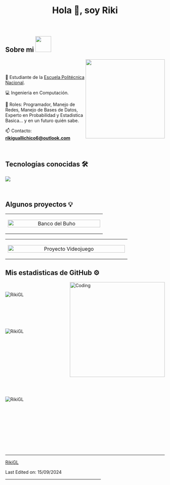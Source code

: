 <h1 align="center">Hola 👋,  soy Riki </h1> 
  </p>
<br>

## Sobre mi <picture><img src="https://github.com/7oSkaaa/7oSkaaa/blob/main/Images/about_me.gif?raw=true" width="50px"></picture>
<picture> <img align="right" src="https://github.com/7oSkaaa/7oSkaaa/blob/main/Images/Right_Side.gif?raw=true" width = 250px></picture>

<br><br>
<!--Intro start-->
<!--<p align="left">-->
🎒 Estudiante de la [Escuela Politécnica Nacional](https://www.epn.edu.ec/).

💻 Ingenieria en Computación.

📝 Roles: Programador, Manejo de Redes, Manejo de Bases de Datos, Experto en Probabilidad y Estadistica Basica... y en un futuro quién sabe.

📫 Contacto: **rikiguallichico6@outlook.com**
<!--Intro end-->
  </p>
<br>

<h2 >Tecnologías conocidas 🛠</h2>
<!--tech stack icons-->
<p align="left">
  <a href="https://skillicons.dev">
    <img src="https://skillicons.dev/icons?i=c,cs,cpp,java,py,postgres,github,docker,vscode,bash,linux&perline=12" />
  </a>
</p>
<br>
<!-------------------------->




<h2>Algunos proyectos 💡</h2>


<table align="center" border="0" width="100%" cellspacing="10">
  
  <tr>
    <!-- Primer Proyecto -->
    <td width="50%" align="center">
      <p align="center">
        <a href="https://github.com/xaviercarpio13/Banco-del-buho" title="Ir al Proyecto">
          <img align="center" width="100%" src="https://via.placeholder.com/350x150?text=Banco+del+Buho" alt="Banco del Buho" />
        </a>
      </p>
    </td>
  </tr>

</table>

<table align="center" border="0" width="100%" cellspacing="10">
  <tr>
    <!-- Segundo Proyecto -->
    <td width="50%" align="center">
      <p align="center">
        <a href="https://github.com/Mix-agames12/2024A_GR1CC_GR1" title="Ir al Proyecto">
          <img align="center" width="100%" src="https://via.placeholder.com/350x150?text=Proyecto+Videojuego" alt="Proyecto Videojuego" />
        </a>
      </p>
    </td>
  </tr>
</table>


    
 



<!------------------------->

<h2>Mis estadisticas de GitHub ⚙️</h2>
<img align="right" alt="Coding" width="300" src="https://cdn.dribbble.com/users/1277312/screenshots/14733298/media/39b1045e593737587dd60e42c8422d1f.gif">
<br>

<!-- Top Languages Card -->
<p><img align="left" src="https://github-readme-stats.vercel.app/api/top-langs?username=RikiGL&show_icons=true&theme=dark&locale=en&layout=compact" alt="RikiGL" /></p>

<br><br><br><br><br><br>

<!-- GitHub Stats Card -->
<p>&nbsp;<img align="left" src="https://github-readme-stats.vercel.app/api?username=RikiGL&show_icons=true&theme=dark&locale=en" alt="RikiGL" /></p>

<br><br><br><br><br><br><br><br><br><br>

<!-- GitHub Streak Stats -->
<p><img align="left" src="https://github-readme-streak-stats.herokuapp.com/?user=RikiGL&theme=dark" alt="RikiGL" /></p>

<br><br><br><br><br><br><br><br><br><br>


------


[RikiGL](https://github.com/RikiGL)

Last Edited on: 15/09/2024


<hr width="60%">


